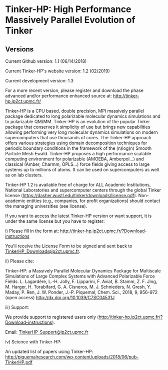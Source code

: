 # Tinker-HP: High Performance Massively Parallel Evolution of Tinker

<H2><B>Versions</B></H2>

Current Github version: 1.1 (06/14/2018)

Current Tinker-HP's website version: 1.2 (02/2019)

Current development version: 1.3

For a more recent version, please register and download the phase advanced and/or performance enhanced source at:
http://tinker-hp.ip2ct.upmc.fr/

Tinker-HP is a CPU based, double precision, MPI massively parallel package dedicated to long polarizable molecular dynamics simulations and to polarizable QM/MM. Tinker-HP is an evolution of the popular Tinker package that conserves it simplicity of use but brings new 
capabilities allowing performing very long molecular dynamics simulations on modern supercomputers that use thousands of cores. 
The Tinker-HP approach offers various strategies using domain decomposition techniques for periodic boundary conditions in the 
framework of the (n)log(n) Smooth Particle Mesh Ewald. Tinker-HP proposes a high performance scalable computing environment for 
polarizable (AMOEBA, Amberpol...) and classical (Amber, Charmm, OPLS...) force fields giving access to large systems up to millions of atoms. It can be used on supercomputers as well as on lab clusters.

Tinker-HP 1.2 is available free of charge for ALL Academic Institutions, National Laboratories and supercomputer centers through the global Tinker license (https://dasher.wustl.edu/tinker/downloads/license.pdf).
Non-academic entities (e.g., companies, for profit organizations) should contact the managing universities (see license).

If you want to access the latest Tinker-HP version or want support, it is under the same license but you have to register:

i) Please fill in the form at:
http://tinker-hp.ip2ct.upmc.fr/?Download-instructions

You'll receive the License Form to be signed and sent back to TinkerHP_Download@ip2ct.upmc.fr.

ii) Please cite:

Tinker-HP: a Massively Parallel Molecular Dynamics Package for Multiscale Simulations of Large Complex Systems 
with Advanced Polarizable Force Fields.
L. Lagardère, L.-H. Jolly, F. Lipparini, F. Aviat, B. Stamm, Z. F. Jing, M. Harger, H. Torabifard, G. A. Cisneros, 
M. J. Schnieders, N. Gresh, Y. Maday, P. Ren, J. W. Ponder, J.-P. Piquemal, Chem. Sci., 2018, 9, 956-972 (open access)
http://dx.doi.org/10.1039/C7SC04531J

iii) Support:

We provide support to registered users only (http://tinker-hp.ip2ct.upmc.fr/?Download-instructions).

Email: TinkerHP_Support@ip2ct.upmc.fr

iv) Science with Tinker-HP:

An updated list of papers using Tinker-HP: http://piquemalresearch.com/wp-content/uploads/2018/06/pub-TinkerHP.pdf
